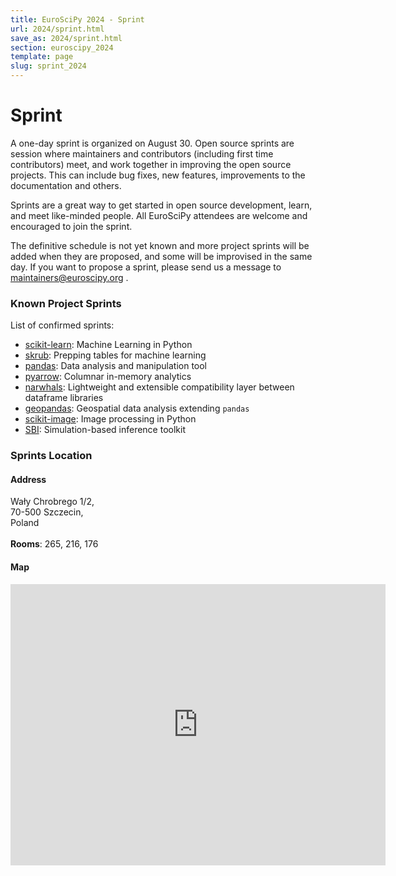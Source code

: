 ```yaml
---
title: EuroSciPy 2024 - Sprint
url: 2024/sprint.html
save_as: 2024/sprint.html
section: euroscipy_2024
template: page
slug: sprint_2024
---
```


# Sprint

A one-day sprint is organized on August 30. Open source sprints are session
where maintainers and contributors (including first time contributors) meet,
and work together in improving the open source projects. This can include bug
fixes, new features, improvements to the documentation and others.

Sprints are a great way to get started in open source development, learn, and
meet like-minded people. All EuroSciPy attendees are welcome and encouraged
to join the sprint.

The definitive schedule is not yet known and more project sprints will be added when
they are proposed, and some will be improvised in the same day. If you want
to propose a sprint, please send us a message to
<a href="mailto:maintainers@euroscipy.org">maintainers@euroscipy.org</a> .

### Known Project Sprints

List of confirmed sprints:

- [scikit-learn](https://scikit-learn.org/stable/): Machine Learning in Python
- [skrub](https://skrub-data.org/stable/): Prepping tables for machine learning
- [pandas](https://pandas.pydata.org/): Data analysis and manipulation tool
- [pyarrow](https://arrow.apache.org/docs/python/): Columnar in-memory analytics
- [narwhals](https://github.com/narwhals-dev/narwhals): Lightweight and extensible compatibility layer between dataframe libraries
- [geopandas](https://geopandas.org/en/stable/): Geospatial data analysis extending `pandas`
- [scikit-image](https://scikit-image.org/): Image processing in Python
- [SBI](https://github.com/sbi-dev/sbi): Simulation-based inference toolkit

### Sprints Location

#### Address

Wały Chrobrego 1/2,<br> 70-500 Szczecin,<br> Poland<br><br>**Rooms**: 265, 216, 176

#### Map

<iframe src="https://www.google.com/maps/embed?pb=!1m18!1m12!1m3!1d2377.2146008373884!2d14.5636405!3d53.428871099999995!2m3!1f0!2f0!3f0!3m2!1i1024!2i768!4f13.1!3m3!1m2!1s0x47aa090e9e7293fb%3A0xd198bf94a72963e1!2sMaritime%20University%20of%20Szczecin!5e0!3m2!1sen!2sfr!4v1723537225374!5m2!1sen!2sfr" width="600" height="450" style="border:0;" allowfullscreen="" loading="lazy" referrerpolicy="no-referrer-when-downgrade"></iframe>
